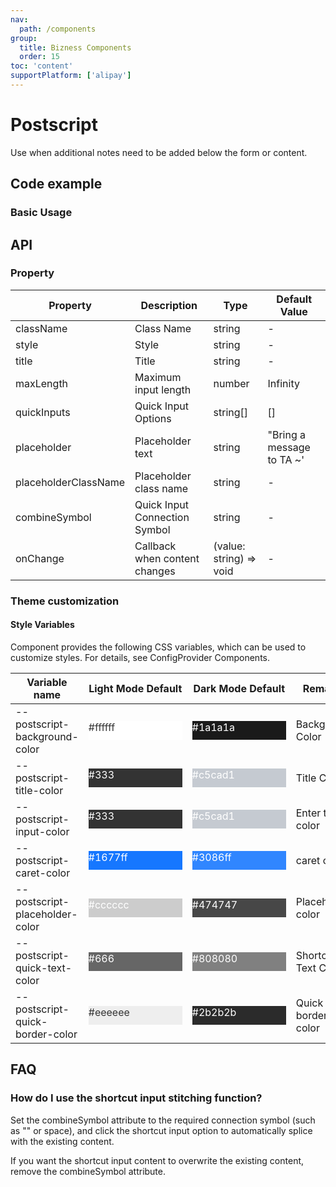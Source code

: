 ```yaml
---
nav:
  path: /components
group:
  title: Bizness Components
  order: 15
toc: 'content'
supportPlatform: ['alipay']
---
```


# Postscript

Use when additional notes need to be added below the form or content.

## Code example

### Basic Usage

<code src='../../demo/pages/Postscript/index'></code>

## API

### Property

| Property                 | Description             | Type                    | Default Value            |
| -------------------- | ---------------- | ----------------------- | ----------------- |
| className            | Class Name             | string                  | -                 |
| style                | Style             | string                  | -                 |
| title                | Title             | string                  | -                 |
| maxLength            | Maximum input length     | number                  | Infinity          |
| quickInputs          | Quick Input Options     | string[]                | []                |
| placeholder          | Placeholder text       | string                  | "Bring a message to TA ~' |
| placeholderClassName | Placeholder class name       | string                  | -                 |
| combineSymbol        | Quick Input Connection Symbol | string                  | -                 |
| onChange             | Callback when content changes | (value: string) => void | -                 |

### Theme customization

#### Style Variables

Component provides the following CSS variables, which can be used to customize styles. For details, see ConfigProvider Components.

| Variable name                          | Light Mode Default                                                                                    | Dark Mode Default                                                                                    | Remarks         |
| ------------------------------- | ------------------------------------------------------------------------------------------------- | ------------------------------------------------------------------------------------------------- | ------------ |
| --postscript-background-color   | <div style="width: 150px; height: 30px; background-color: #ffffff; color: #333;">#ffffff</div>    | <div style="width: 150px; height: 30px; background-color: #1a1a1a; color: #ffffff;">#1a1a1a</div> | Background Color     |
| --postscript-title-color        | <div style="width: 150px; height: 30px; background-color: #333; color: #ffffff;">#333</div>       | <div style="width: 150px; height: 30px; background-color: #c5cad1; color: #ffffff;">#c5cad1</div> | Title Color     |
| --postscript-input-color        | <div style="width: 150px; height: 30px; background-color: #333; color: #ffffff;">#333</div>       | <div style="width: 150px; height: 30px; background-color: #c5cad1; color: #ffffff;">#c5cad1</div> | Enter text color |
| --postscript-caret-color        | <div style="width: 150px; height: 30px; background-color: #1677ff; color: #ffffff;">#1677ff</div> | <div style="width: 150px; height: 30px; background-color: #3086ff; color: #ffffff;">#3086ff</div> | caret color   |
| --postscript-placeholder-color  | <div style="width: 150px; height: 30px; background-color: #cccccc; color: #ffffff;">#cccccc</div> | <div style="width: 150px; height: 30px; background-color: #474747; color: #ffffff;">#474747</div> | Placeholder color   |
| --postscript-quick-text-color   | <div style="width: 150px; height: 30px; background-color: #666; color: #ffffff;">#666</div>       | <div style="width: 150px; height: 30px; background-color: #808080; color: #ffffff;">#808080</div> | Shortcut Text Color |
| --postscript-quick-border-color | <div style="width: 150px; height: 30px; background-color: #eeeeee; color: #333;">#eeeeee</div>    | <div style="width: 150px; height: 30px; background-color: #2b2b2b; color: #ffffff;">#2b2b2b</div> | Quick border color |

## FAQ

### How do I use the shortcut input stitching function?

Set the combineSymbol attribute to the required connection symbol (such as "" or space), and click the shortcut input option to automatically splice with the existing content.

If you want the shortcut input content to overwrite the existing content, remove the combineSymbol attribute.

